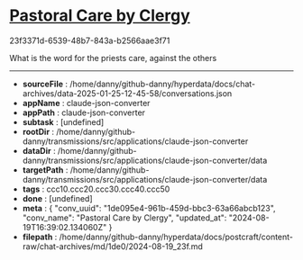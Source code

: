 # [Pastoral Care by Clergy](https://claude.ai/chat/1de095e4-961b-459d-bbc3-63a66abcb123)

23f3371d-6539-48b7-843a-b2566aae3f71

What is the word for the priests care, against the others

---

* **sourceFile** : /home/danny/github-danny/hyperdata/docs/chat-archives/data-2025-01-25-12-45-58/conversations.json
* **appName** : claude-json-converter
* **appPath** : claude-json-converter
* **subtask** : [undefined]
* **rootDir** : /home/danny/github-danny/transmissions/src/applications/claude-json-converter
* **dataDir** : /home/danny/github-danny/transmissions/src/applications/claude-json-converter/data
* **targetPath** : /home/danny/github-danny/transmissions/src/applications/claude-json-converter/data
* **tags** : ccc10.ccc20.ccc30.ccc40.ccc50
* **done** : [undefined]
* **meta** : {
  "conv_uuid": "1de095e4-961b-459d-bbc3-63a66abcb123",
  "conv_name": "Pastoral Care by Clergy",
  "updated_at": "2024-08-19T16:39:02.134060Z"
}
* **filepath** : /home/danny/github-danny/hyperdata/docs/postcraft/content-raw/chat-archives/md/1de0/2024-08-19_23f.md